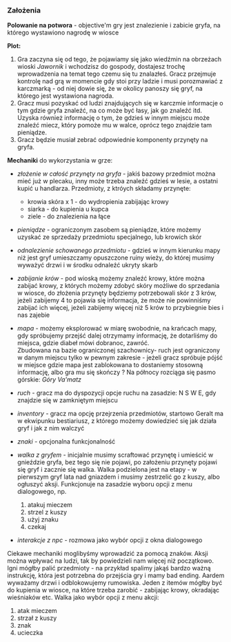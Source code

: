 ### Założenia

**Polowanie na potwora** - objective'm gry jest znalezienie i zabicie gryfa, na którego wystawiono nagrodę w wiosce

**Plot:**
1. Gra zaczyna się od tego, że pojawiamy się jako wiedźmin na obrzeżach wioski *Jawornik* i wchodzisz do gospody, dostajesz trochę wprowadzenia na temat tego czemu się tu znalazłeś. 
   Gracz przejmuje kontrolę nad grą w momencie gdy stoi przy ladzie i musi porozmawiać z karczmarką - od niej dowie się, że w okolicy panoszy się gryf, na którego jest wystawiona nagroda.
2. Gracz musi pozyskać od ludzi znajdujących się w karczmie informacje o tym gdzie gryfa znaleźć, na co może być łasy, jak go znaleźć itd. Uzyska również informację o tym, że gdzieś w innym miejscu może znaleźć miecz, który pomoże mu w walce, oprócz tego znajdzie tam pieniądze.
3. Gracz będzie musiał zebrać odpowiednie komponenty przynęty na gryfa.

**Mechaniki** do wykorzystania w grze:
- *złożenie w całość przynęty na gryfa* - jakiś bazowy przedmiot można mieć już w plecaku, inny może trzeba znaleźć gdzieś w lesie, a ostatni kupić u handlarza. Przedmioty, z ktróych składamy przynęte:
	- krowia skóra x 1 - do wydropienia zabijając krowy
	- siarka - do kupienia u kupca
	- ziele - do znalezienia na łące
- *pieniądze* - ograniczonym zasobem są pieniądze, które możemy uzyskać ze sprzedaży przedmiotu specjalnego, lub krowich skór
- *odnalezienie schowanego przedmiotu* - gdzieś w innym kierunku mapy niż jest gryf umieszczamy opuszczone ruiny wieży, do której musimy wyważyć drzwi i w środku odnaleźć ukryty skarb
- *zabijanie krów* - pod wioską możemy znaleźć krowy, które można zabijać krowy, z których możemy zdobyć skóry możliwe do sprzedania w wiosce, do złożenia przynęty będziemy potrzebowali skór z 3 krów, jeżeli zabijemy 4 to pojawia się informacja, że może nie powinniśmy zabijać ich więcej, jeżeli zabijemy więcej niż 5 krów to przybiegnie bies i nas zajebie 
 - *mapa* - możemy eksplorować w miarę swobodnie, na krańcach mapy, gdy spróbujemy przejść dalej otrzymamy informację, że dotarliśmy do miejsca, gdzie diabeł mówi dobranoc, zawróć.  
   Zbudowana na bazie ograniczonej szachownicy- ruch jest ograniczony w danym miejscu tylko w pewnym zakresie - jeżeli gracz spróbuje pójść w miejsce gdzie mapa jest zablokowana to dostaniemy stosowną informację, albo gra mu się skończy ?
    Na północy rozciąga się pasmo górskie: *Góry Va'matz* 
 - *ruch* - gracz ma do dyspozycji opcje ruchu na zasadzie: N S W E, gdy znajdzie się w zamkniętym miejscu 
 - *inventory* - gracz ma opcję przejrzenia przedmiotów, startowo Geralt ma w ekwipunku bestiariusz, z którego możemy dowiedzieć się jak działa gryf i jak z nim walczyć
 - *znaki* - opcjonalna funkcjonalność 
 - *walka z gryfem* - inicjalnie musimy scraftować przynętę i umieścić w gnieździe gryfa, bez tego się nie pojawi, po założeniu przynęty pojawi się gryf i zacznie się walka. 
   Walka podzielona jest na etapy - w pierwszym gryf lata nad gniazdem i musimy zestrzelić go z kuszy, albo ogłuszyć aksji. Funkcjonuje na zasadzie wyboru opcji z menu dialogowego, np.
   1. atakuj mieczem 
   2. strzel z kuszy
   3. użyj znaku
   4. czekaj

 - *interakcje z npc* - rozmowa jako wybór opcji z okna dialogowego


Ciekawe mechaniki moglibyśmy wprowadzić za pomocą znaków. Aksji można wpływać na ludzi, tak by powiedzieli nam więcej niż początkowo. Igni mógłby palić przedmioty - na przykład spalimy jakąś bardzo ważną instrukcję, która jest potrzebna do przejścia gry i mamy bad ending. Aardem wyważamy drzwi i odblokowujemy rumowiska. 
Jeden z itemów mógłby być do kupienia w wiosce, na które trzeba zarobić - zabijając krowy, okradając wieśniaków etc. 
Walka jako wybór opcji z menu akcji:
 1. atak mieczem
 2. strzał z kuszy
 3. znak
 4. ucieczka

